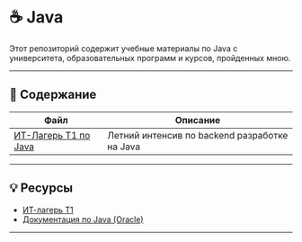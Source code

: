 # ☕ Java

Этот репозиторий содержит учебные материалы по Java с университета, образовательных программ и курсов, пройденных мною.

---

## 📂 Содержание

| Файл | Описание |
|------|----------|
| [ИТ-Лагерь T1 по Java](./T1_Bootcamp/) | Летний интенсив по backend разработке на Java |


---

## 💡 Ресурсы

- [ИТ-лагерь Т1](https://career.t1.ru/debut/camp)
- [Документация по Java (Oracle)](https://docs.oracle.com/en/java/)

---